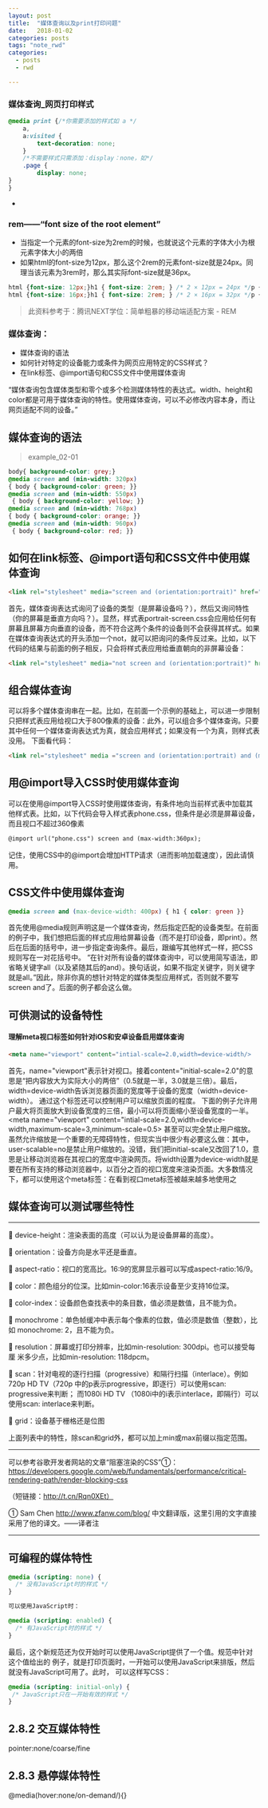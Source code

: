 ```yaml
---
layout: post
title:  "媒体查询以及print打印问题"
date:   2018-01-02 
categories: posts
tags: "note_rwd"
categories:
  - posts
  - rwd

---
```

### 媒体查询_网页打印样式
```css
@media print {/*你需要添加的样式如 a */
    a,
    a:visited {
        text-decoration: none;
    }
    /*不需要样式只需添加：display：none，如*/
    .page {
        display: none;
}
}
```
* 

###  rem——“font size of the root element” 
* 当指定一个元素的font-size为2rem的时候，也就说这个元素的字体大小为根元素<html>字体大小的两倍
* 如果html的font-size为12px，那么这个2rem的元素font-size就是24px。同理当该元素为3rem时，那么其实际font-size就是36px。
```css
html {font-size: 12px;}h1 { font-size: 2rem; } /* 2 × 12px = 24px */p { font-size: 1.5rem;} /* 1.5 × 12px = 18px */div {width: 20rem;} /* 20 * 12px = 240px*/
html {font-size: 16px;}h1 { font-size: 2rem; } /* 2 × 16px = 32px */p { font-size: 1.5rem;} /* 1.5 × 16px = 24px */div {width: 20rem;} /* 20 * 16px = 320px*/
```
> 此资料参考于：腾讯NEXT学位：简单粗暴的移动端适配方案 - REM

### 媒体查询：
* 媒体查询的语法
* 如何针对特定的设备能力或条件为网页应用特定的CSS样式？
* 在link标签、@import语句和CSS文件中使用媒体查询 



“媒体查询包含媒体类型和零个或多个检测媒体特性的表达式。width、height和color都是可用于媒体查询的特性。使用媒体查询，可以不必修改内容本身，而让网页适配不同的设备。”


## 媒体查询的语法
> example_02-01
```css
body{ background-color: grey;}
@media screen and (min-width: 320px) 
{ body { background-color: green; }}
@media screen and (min-width: 550px)
 { body { background-color: yellow; }}
@media screen and (min-width: 768px) 
{ body { background-color: orange; }}
@media screen and (min-width: 960px)
 { body { background-color: red; }} 
 ```



## 如何在link标签、@import语句和CSS文件中使用媒体查询 

```html
<link rel="stylesheet" media="screen and (orientation:portrait)" href="portrait-screen.css"/>
```

 首先，媒体查询表达式询问了设备的类型（是屏幕设备吗？），然后又询问特性（你的屏幕是垂直方向吗？）。显然，样式表portrait-screen.css会应用给任何有屏幕且屏幕方向垂直的设备，而不符合这两个条件的设备则不会获得其样式。如果在媒体查询表达式的开头添加一个not，就可以把询问的条件反过来。比如，以下代码的结果与前面的例子相反，只会将样式表应用给垂直朝向的非屏幕设备： 
 ```html
 <link rel="stylesheet" media="not screen and (orientation:portrait)" href="portrait-screen.css"/>
 ```

## 组合媒体查询

可以将多个媒体查询串在一起。比如，在前面一个示例的基础上，可以进一步限制只把样式表应用给视口大于800像素的设备：此外，可以组合多个媒体查询。只要其中任何一个媒体查询表达式为真，就会应用样式；如果没有一个为真，则样式表没用。
下面看代码：
```html
<link rel="stylesheet" media ="screen and (orientation:portrait) and (mix-width:800px),projection" href ="800wide-portrait-screen.css"/> 
```


## 用@import导入CSS时使用媒体查询
可以在使用@import导入CSS时使用媒体查询，有条件地向当前样式表中加载其他样式表。比如，以下代码会导入样式表phone.css，但条件是必须是屏幕设备，而且视口不超过360像素
```html
@import url("phone.css") screen and (max-width:360px);
```
记住，使用CSS中的@import会增加HTTP请求（进而影响加载速度），因此请慎用。

## CSS文件中使用媒体查询
```css
@media screen and (max-device-width: 400px) { h1 { color: green }}
```
首先使用@media规则声明这是一个媒体查询，然后指定匹配的设备类型。在前面的例子中，我们想把后面的样式应用给屏幕设备（而不是打印设备，即print）。然后在后面的括号中，进一步指定查询条件。最后，跟编写其他样式一样，把CSS规则写在一对花括号中。
“在针对所有设备的媒体查询中，可以使用简写语法，即省略关键字all（以及紧随其后的and）。换句话说，如果不指定关键字，则关键字就是all。”因此，除非你真的想针对特定的媒体类型应用样式，否则就不要写screen and了。后面的例子都会这么做。

## 可供测试的设备特性


#### 理解meta视口标签如何针对iOS和安卓设备启用媒体查询
```html
<meta name="viewport" content="intial-scale=2.0,width=device-width/>
```
首先，name="viewport"表示针对视口。接着content="initial-scale=2.0"的意思是“把内容放大为实际大小的两倍”（0.5就是一半，3.0就是三倍）。最后，width=device-width告诉浏览器页面的宽度等于设备的宽度（width=device-width）。
通过这个<meta>标签还可以控制用户可以缩放页面的程度。
下面的例子允许用户最大将页面放大到设备宽度的三倍，最小可以将页面缩小至设备宽度的一半。
<meta name="viewport" content="intial-scale=2.0,width=device-width,maximum-scale=3,minimum-scale=0.5>
甚至可以完全禁止用户缩放。
<meta name="viewport" content="intial-scale=1.0,user-scalable=no"/>
虽然允许缩放是一个重要的无障碍特性，但现实当中很少有必要这么做：其中，user-scalable=no是禁止用户缩放的。没错，我们把initial-scale又改回了1.0，意思是让移动浏览器在其视口的宽度中渲染网页。将width设置为device-width就是要在所有支持的移动浏览器中，以百分之百的视口宽度来渲染页面。大多数情况下，都可以使用这个meta标签：在看到视口meta标签被越来越多地使用之


## 媒体查询可以测试哪些特性
***
 device-height：渲染表面的高度（可以认为是设备屏幕的高度）。

 orientation：设备方向是水平还是垂直。

 aspect-ratio：视口的宽高比。16∶9的宽屏显示器可以写成aspect-ratio:16/9。

 color：颜色组分的位深。比如min-color:16表示设备至少支持16位深。

 color-index：设备颜色查找表中的条目数，值必须是数值，且不能为负。

 monochrome：单色帧缓冲中表示每个像素的位数，值必须是数值（整数），比如
monochrome: 2，且不能为负。

 resolution：屏幕或打印分辨率，比如min-resolution: 300dpi。也可以接受每厘
米多少点，比如min-resolution: 118dpcm。

 scan：针对电视的逐行扫描（progressive）和隔行扫描（interlace）。例如720p HD TV（720p
中的p表示progressive，即逐行）可以使用scan: progressive来判断； 而1080i HD TV
（1080i中的i表示interlace，即隔行）可以使用scan: interlace来判断。

 grid：设备基于栅格还是位图

上面列表中的特性，除scan和grid外，都可以加上min或max前缀以指定范围。
***
可以参考谷歌开发者网站的文章“阻塞渲染的CSS”①：https://developers.google.com/web/fundamentals/performance/critical-rendering-path/render-blocking-css

（短链接：http://t.cn/Rqn0XEt）

① Sam Chen http://www.zfanw.com/blog/
中文翻译版，这里引用的文字直接采用了他的译文。——译者注

***
## 可编程的媒体特性
```css
@media (scripting: none) { 
  /* 没有JavaScript时的样式 */ 
} 

可以使用JavaScript时：

@media (scripting: enabled) { 
  /* 有JavaScript时的样式 */ 
} 
```
最后，这个新规范还为仅开始时可以使用JavaScript提供了一个值。规范中针对这个值给出的
例子，就是打印页面时，一开始可以使用JavaScript来排版，然后就没有JavaScript可用了。此时，
可以这样写CSS：
```css
@media (scripting: initial-only) { 
 /* JavaScript只在一开始有效的样式 */ 
} 
```

## 2.8.2 交互媒体特性
pointer:none/coarse/fine
## 2.8.3 悬停媒体特性
@media(hover:none/on-demand/){}
